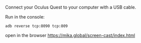 Connect your Oculus Quest to your computer with a USB cable.

Run in the console:

```
adb reverse tcp:8090 tcp:809
```

open in the browser https://mika.global/screen-cast/index.html

